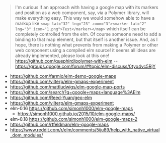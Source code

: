 > I'm curious if an approach with having a google map with its markers and position as a web component, say, via a Polymer library, will make everything easy.
This way we would somehow able to have a markup like `<map lat="32" lng="23" zoom="3"><marker lat="2" lng="3" icon="1.png">Test</marker></map>` which itself can be completely controlled from the elm. Of course someone need to add a binding to that map element, but that itself is another issue.
And, as I hope, there is nothing what prevents from making a Polymer or other web component using a compiled elm source!
> it seems all ideas are already implemented, please look at this one! https://github.com/quephird/polymer-with-elm
> -- https://groups.google.com/forum/#!topic/elm-discuss/0tyo4vc5RjY

- https://github.com/farmio/elm-demo-google-maps
- https://github.com/vilterp/elm-gmaps-experiment
- https://github.com/mattludwigs/elm-google-map-ports
- https://github.com/search?q=google+maps+language%3AElm
- https://github.com/Reed-Yuan/geo-elm
- https://github.com/vilterp/elm-gmaps-experiment
- elm-0.16 https://github.com/simonh1000/elm-google-maps
  - https://simonh1000.github.io/2015/10/elm-google-maps/
- elm-0.18 https://github.com/simonh1000/elm-google-maps-2
- https://github.com/rtfeldman/elm-google-maps
- https://www.reddit.com/r/elm/comments/5iju89/help_with_native_virtual_dom_modules/
